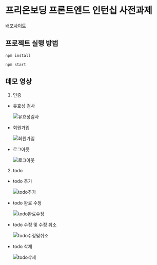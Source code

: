 # 프리온보딩 프론트엔드 인턴십 사전과제

[배포사이트](https://wanted-pre-onboarding-frontend-smoky.vercel.app/)

## 프로젝트 실행 방법

```
npm install

npm start
```

## 데모 영상

1. 인증

- 유효성 검사

  ![유효성검사](https://user-images.githubusercontent.com/100986977/231364125-1c5ca66d-6f74-471d-84fa-42d3b8c75744.gif)
  
- 회원가입

  ![회원가입](https://user-images.githubusercontent.com/100986977/231365948-7f3db6c5-dc31-44d9-b6ba-c7772d2c256b.gif)
  
- 로그아웃

  ![로그아웃](https://user-images.githubusercontent.com/100986977/231365941-76215296-a3ab-4b29-8d1f-8427d1468b23.gif)

2. todo

- todo 추가

  ![todo추가](https://user-images.githubusercontent.com/100986977/231365940-8f9dc83e-6ab0-4d93-8bcb-eaa541b4d9bf.gif)
  
- todo 완료 수정

  ![todo완료수정](https://user-images.githubusercontent.com/100986977/231365938-66240f13-297e-4339-a5f8-22a2272e989a.gif)
  
- todo 수정 및 수정 취소

  ![todo수정및취소](https://user-images.githubusercontent.com/100986977/231365933-caa713dd-1b96-43c6-a0a9-857510ab6d27.gif)
  
- todo 삭제

  ![todo삭제](https://user-images.githubusercontent.com/100986977/231365928-ee54ebfe-a74e-4c9b-8903-e442e56dcb1f.gif)
